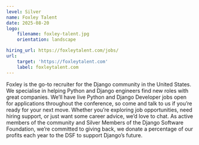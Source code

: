 ```yaml
---
level: Silver
name: Foxley Talent
date: 2025-08-20
logo:
    filename: foxley-talent.jpg
    orientation: landscape

hiring_url: https://foxleytalent.com/jobs/
url:
    target: 'https://foxleytalent.com'
    label: foxleytalent.com
---
```

Foxley is the go-to recruiter for the Django community in the United States. We specialise in helping Python and Django engineers find new roles with great companies. We’ll have live Python and Django Developer jobs open for applications throughout the conference, so come and talk to us if you’re ready for your next move.
Whether you’re exploring job opportunities, need hiring support, or just want some career advice, we’d love to chat.
As active members of the community and Silver Members of the Django Software Foundation, we’re committed to giving back, we donate a percentage of our profits each year to the DSF to support Django’s future.

